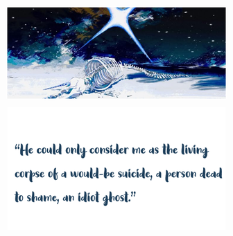 # <p align="center">
![](https://github.com/kkinju/kkinju/blob/main/indir%20(47).jpeg)⠀
![](https://github.com/kkinju/kkinju/blob/main/Untitled5_20250212010329.png)
